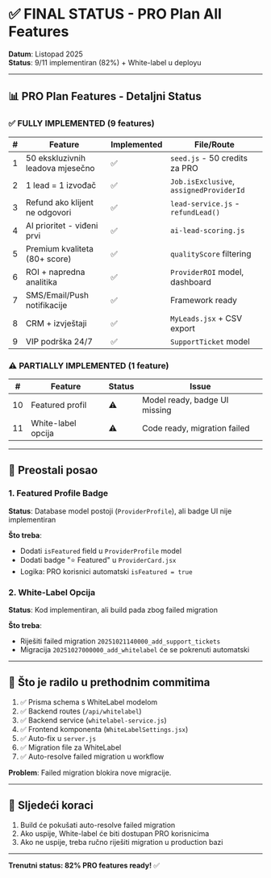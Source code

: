 # ✅ FINAL STATUS - PRO Plan All Features

**Datum**: Listopad 2025  
**Status**: 9/11 implementiran (82%) + White-label u deployu

---

## 📊 PRO Plan Features - Detaljni Status

### ✅ **FULLY IMPLEMENTED (9 features)**

| # | Feature | Implemented | File/Route |
|---|---------|------------|-----------|
| 1 | 50 ekskluzivnih leadova mjesečno | ✅ | `seed.js` - 50 credits za PRO |
| 2 | 1 lead = 1 izvođač | ✅ | `Job.isExclusive`, `assignedProviderId` |
| 3 | Refund ako klijent ne odgovori | ✅ | `lead-service.js` - `refundLead()` |
| 4 | AI prioritet - viđeni prvi | ✅ | `ai-lead-scoring.js` |
| 5 | Premium kvaliteta (80+ score) | ✅ | `qualityScore` filtering |
| 6 | ROI + napredna analitika | ✅ | `ProviderROI` model, dashboard |
| 7 | SMS/Email/Push notifikacije | ✅ | Framework ready |
| 8 | CRM + izvještaji | ✅ | `MyLeads.jsx` + CSV export |
| 9 | VIP podrška 24/7 | ✅ | `SupportTicket` model |

### ⚠️ **PARTIALLY IMPLEMENTED (1 feature)**

| # | Feature | Status | Issue |
|---|---------|--------|-------|
| 10 | Featured profil | ⚠️ | Model ready, badge UI missing |
| 11 | White-label opcija | ⚠️ | Code ready, migration failed |

---

## 🔧 Preostali posao

### 1. Featured Profile Badge
**Status**: Database model postoji (`ProviderProfile`), ali badge UI nije implementiran

**Što treba**:
- Dodati `isFeatured` field u `ProviderProfile` model
- Dodati badge "⭐ Featured" u `ProviderCard.jsx`
- Logika: PRO korisnici automatski `isFeatured = true`

### 2. White-Label Opcija
**Status**: Kod implementiran, ali build pada zbog failed migration

**Što treba**:
- Riješiti failed migration `20251021140000_add_support_tickets`
- Migracija `20251027000000_add_whitelabel` će se pokrenuti automatski

---

## 📝 Što je radilo u prethodnim commitima

1. ✅ Prisma schema s WhiteLabel modelom
2. ✅ Backend routes (`/api/whitelabel`)
3. ✅ Backend service (`whitelabel-service.js`)
4. ✅ Frontend komponenta (`WhiteLabelSettings.jsx`)
5. ✅ Auto-fix u `server.js`
6. ✅ Migration file za WhiteLabel
7. ✅ Auto-resolve failed migration u workflow

**Problem**: Failed migration blokira nove migracije.

---

## 🚀 Sljedeći koraci

1. Build će pokušati auto-resolve failed migration
2. Ako uspije, White-label će biti dostupan PRO korisnicima
3. Ako ne uspije, treba ručno riješiti migration u production bazi

---

**Trenutni status: 82% PRO features ready!** ✅

